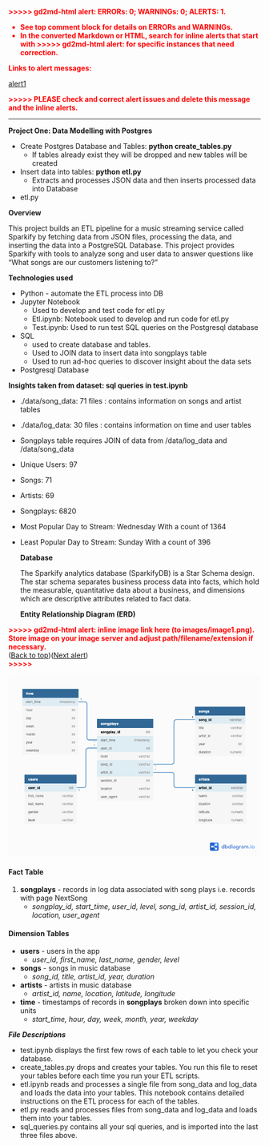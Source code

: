 <!-----
NEW: Check the "Suppress top comment" option to remove this info from the output.

Conversion time: 0.538 seconds.


Using this Markdown file:

1. Paste this output into your source file.
2. See the notes and action items below regarding this conversion run.
3. Check the rendered output (headings, lists, code blocks, tables) for proper
   formatting and use a linkchecker before you publish this page.

Conversion notes:

* Docs to Markdown version 1.0β29
* Sun Mar 14 2021 18:08:13 GMT-0700 (PDT)
* Source doc: Udacity Project one Data Model PostgreSQL Readme
* This document has images: check for >>>>>  gd2md-html alert:  inline image link in generated source and store images to your server. NOTE: Images in exported zip file from Google Docs may not appear in  the same order as they do in your doc. Please check the images!

----->


<p style="color: red; font-weight: bold">>>>>>  gd2md-html alert:  ERRORs: 0; WARNINGs: 0; ALERTS: 1.</p>
<ul style="color: red; font-weight: bold"><li>See top comment block for details on ERRORs and WARNINGs. <li>In the converted Markdown or HTML, search for inline alerts that start with >>>>>  gd2md-html alert:  for specific instances that need correction.</ul>

<p style="color: red; font-weight: bold">Links to alert messages:</p><a href="#gdcalert1">alert1</a>

<p style="color: red; font-weight: bold">>>>>> PLEASE check and correct alert issues and delete this message and the inline alerts.<hr></p>


**Project One: Data Modelling with Postgres**



*   Create Postgres Database and Tables: **python create_tables.py**
    *   If tables already exist they will be dropped and new tables will be created
*   Insert data into tables: **python etl.py**
    *   Extracts and processes JSON data and then inserts processed data into Database
*   etl.py

 

**Overview**

This project builds an ETL pipeline for a music streaming service called Sparkify by fetching data from JSON files, processing the data, and inserting the data into a PostgreSQL Database. This project provides Sparkify with tools to analyze song and user data to answer questions like “What songs are our customers listening to?”

**Technologies used**



*   Python - automate the ETL process into DB
*   Jupyter Notebook
    *   Used to develop and test code for etl.py
    *   Etl.ipynb: Notebook used to develop and run code for etl.py
    *   Test.ipynb: Used to run test SQL queries on the Postgresql database
*   SQL 
    *   used to create database and tables. 
    *   Used to JOIN data to insert data into songplays table
    *   Used to run ad-hoc queries to discover insight about the data sets
*   Postgresql Database

**Insights taken from dataset: sql queries in test.ipynb**



*   ./data/song_data: 71 files : contains information on songs and artist tables
*   ./data/log_data: 30 files : contains information on time and user tables
*   Songplays table requires JOIN of data from /data/log_data and /data/song_data
*   Unique Users: 97
*   Songs: 71
*   Artists: 69
*   Songplays: 6820
*   Most Popular Day to Stream: Wednesday With a count of 1364
*   Least Popular Day to Stream: Sunday With a count of 396

    **Database**


    The Sparkify analytics database (SparkifyDB) is a Star Schema design. The star schema separates business process data into facts, which hold the measurable, quantitative data about a business, and dimensions which are descriptive attributes related to fact data. 


    **Entity Relationship Diagram (ERD)**


    

<p id="gdcalert1" ><span style="color: red; font-weight: bold">>>>>>  gd2md-html alert: inline image link here (to images/image1.png). Store image on your image server and adjust path/filename/extension if necessary. </span><br>(<a href="#">Back to top</a>)(<a href="#gdcalert2">Next alert</a>)<br><span style="color: red; font-weight: bold">>>>>> </span></p>


![alt_text](images/image1.png "image_tooltip")




#### **Fact Table**



1. **songplays** - records in log data associated with song plays i.e. records with page NextSong
    *   _songplay_id, start_time, user_id, level, song_id, artist_id, session_id, location, user_agent_


#### **Dimension Tables**



*   **users** - users in the app
    *   _user_id, first_name, last_name, gender, level_
*   **songs** - songs in music database
    *   _song_id, title, artist_id, year, duration_
*   **artists** - artists in music database
    *   _artist_id, name, location, latitude, longitude_
*   **time** - timestamps of records in **songplays** broken down into specific units
    *   _start_time, hour, day, week, month, year, weekday_

**_File Descriptions_**



*   test.ipynb displays the first few rows of each table to let you check your database.
*   create_tables.py drops and creates your tables. You run this file to reset your tables before each time you run your ETL scripts.
*   etl.ipynb reads and processes a single file from song_data and log_data and loads the data into your tables. This notebook contains detailed instructions on the ETL process for each of the tables.
*   etl.py reads and processes files from song_data and log_data and loads them into your tables. 
*   sql_queries.py contains all your sql queries, and is imported into the last three files above.
